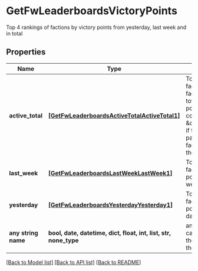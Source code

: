 # GetFwLeaderboardsVictoryPoints

Top 4 rankings of factions by victory points from yesterday, last week and in total

## Properties
Name | Type | Description | Notes
------------ | ------------- | ------------- | -------------
**active_total** | [**[GetFwLeaderboardsActiveTotalActiveTotal1]**](GetFwLeaderboardsActiveTotalActiveTotal1.md) | Top 4 ranking of factions active in faction warfare by total victory points. A faction is considered \&quot;active\&quot; if they have participated in faction warfare in the past 14 days | 
**last_week** | [**[GetFwLeaderboardsLastWeekLastWeek1]**](GetFwLeaderboardsLastWeekLastWeek1.md) | Top 4 ranking of factions by victory points in the past week | 
**yesterday** | [**[GetFwLeaderboardsYesterdayYesterday1]**](GetFwLeaderboardsYesterdayYesterday1.md) | Top 4 ranking of factions by victory points in the past day | 
**any string name** | **bool, date, datetime, dict, float, int, list, str, none_type** | any string name can be used but the value must be the correct type | [optional]

[[Back to Model list]](../README.md#documentation-for-models) [[Back to API list]](../README.md#documentation-for-api-endpoints) [[Back to README]](../README.md)


